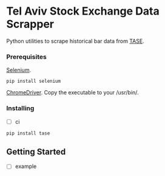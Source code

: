 # Tel Aviv Stock Exchange Data Scrapper
Python utilities to scrape historical bar data from [TASE](https://www.tase.co.il/).

### Prerequisites

[Selenium](https://www.selenium.dev/).

```
pip install selenium
```

[ChromeDriver](https://chromedriver.chromium.org/).
Copy the executable to your /usr/bin/.

### Installing

 * [ ] ci

```
pip install tase
```

## Getting Started

 * [ ] example
